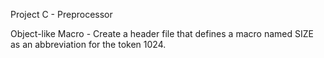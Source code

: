 Project C - Preprocessor

Object-like Macro - Create a header file that defines a macro named SIZE as an abbreviation for the token 1024.
